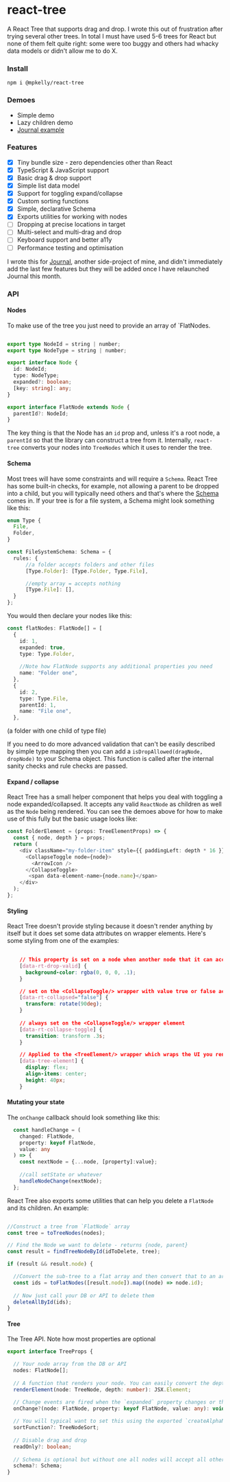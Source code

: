# react-tree

A React Tree that supports drag and drop. I wrote this out of frustration after trying several other trees. In total I must have used 5-6 trees for React but none of them felt quite right: some were too buggy and others had whacky data models or didn't allow me to do X.

### Install

```npm i @mpkelly/react-tree```

### Demoes

- Simple demo
- Lazy children demo
- [Journal example](https://github.com/mpkelly/Journal/blob/master/packages/journal/src/features/collections-tree/CollectionsTree.tsx)

### Features

* [x] Tiny bundle size - zero dependencies other than React
* [x] TypeScript & JavaScript support
* [x] Basic drag & drop support
* [x] Simple list data model
* [x] Support for toggling expand/collapse
* [x] Custom sorting functions
* [x] Simple, declarative Schema
* [x] Exports utilities for working with nodes
* [ ] Dropping at precise locations in target
* [ ] Multi-select and multi-drag and drop
* [ ] Keyboard support and better a11y
* [ ] Performance testing and optimisation

I wrote this for [Journal](https://github.com/mpkelly/Journal), another side-project of mine, and didn't immediately add the last few features but they will be added once I have relaunched Journal this month. 

### API

#### Nodes

To make use of the tree you just need to provide an array of `FlatNodes. 

```TypeScript

export type NodeId = string | number;
export type NodeType = string | number;

export interface Node {
  id: NodeId;
  type: NodeType;
  expanded?: boolean;
  [key: string]: any;
}

export interface FlatNode extends Node {
  parentId?: NodeId;
}

```
The key thing is that the Node has an `id` prop and, unless it's a root node, a `parentId` so that the library can construct a tree from it. Internally, `react-tree` converts your nodes into `TreeNodes` which it uses to render the tree. 

#### Schema

Most trees will have some constraints and will require a `Schema`. React Tree has some built-in checks, for example, not allowing a parent to be dropped into a child, but you will typically need others and that's where the [Schema](https://github.com/mpkelly/react-tree/blob/master/packages/react-tree/src/Schema.ts) comes in. If your tree is for a file system, a Schema might look something like this:

```TypeScript
enum Type {
  File,
  Folder,
}

const FileSystemSchema: Schema = {
  rules: {
      //a folder accepts folders and other files
      [Type.Folder]: [Type.Folder, Type.File],

      //empty array = accepts nothing
      [Type.File]: [],
  }
};

```

You would then declare your nodes like this:

``` TypeScript
const flatNodes: FlatNode[] = [
  {
    id: 1,
    expanded: true,
    type: Type.Folder,
    
    //Note how FlatNode supports any additional properties you need
    name: "Folder one",
  },
  {
    id: 2,
    type: Type.File,
    parentId: 1,
    name: "File one",
  },
```

(a folder with one child of type file)

If you need to do more advanced validation that can't be easily described by simple type mapping then you can add a `isDropAllowed(dragNode, dropNode)` to your Schema object. This function is called after the internal sanity checks and rule checks are passed. 

#### Expand / collapse

React Tree has a small helper component that helps you deal with toggling a node expanded/collapsed. It accepts any valid `ReactNode` as children as well as the `Node` being rendered. You can see the demoes above for how to make use of this fully but the basic usage looks like:

```TypeScript
const FolderElement = (props: TreeElementProps) => {
  const { node, depth } = props;
  return (
    <div className="my-folder-item" style={{ paddingLeft: depth * 16 }}>
      <CollapseToggle node={node}>
        <ArrowIcon />
      </CollapseToggle> 
       <span data-element-name>{node.name}</span>
    </div>
  );
};

```

#### Styling

React Tree doesn't provide styling because it doesn't render anything by itself but it does set some data attributes on wrapper elements. Here's some styling from one of the examples:

```CSS
  
    // This property is set on a node when another node that it can accept as a child is dragged over it - you will want to use some visual indicator so the user knows they can release
    [data-rt-drop-valid] {
      background-color: rgba(0, 0, 0, .1);
    }

    // set on the <CollapseToggle/> wrapper with value true or false according to `Node.expanded`
    [data-rt-collapsed="false"] {
      transform: rotate(90deg);
    }
    
    // always set on the <CollapseToggle/> wrapper element
    [data-rt-collapse-toggle] {
      transition: transform .3s;
    }

    // Applied to the <TreeElement/> wrapper which wraps the UI you render for each Node with `renderElement`
    [data-tree-element] {
      display: flex;
      align-items: center;
      height: 40px;
    }

```

#### Mutating your state

The `onChange` callback should look something like this:

```TypeScript
  const handleChange = (
    changed: FlatNode,
    property: keyof FlatNode,
    value: any
  ) => {
    const nextNode = {...node, [property]:value};
    
    //call setState or whatever
    handleNodeChange(nextNode); 
  };
```

React Tree also exports some utilities that can help you delete a `FlatNode` and its children. An example:

```TypeScript

//Construct a tree from `FlatNode` array
const tree = toTreeNodes(nodes);

// Find the Node we want to delete - returns {node, parent}
const result = findTreeNodeById(idToDelete, tree);

if (result && result.node) {

  //Convert the sub-tree to a flat array and then convert that to an array of ids
  const ids = toFlatNodes([result.node]).map((node) => node.id);
  
  // Now just call your DB or API to delete them
  deleteAllById(ids); 
}

```

#### Tree

The Tree API. Note how most properties are optional

``` TypeScript
export interface TreeProps {

  // Your node array from the DB or API
  nodes: FlatNode[];  
  
  // A function that renders your node. You can easily convert the depth into horizontal padding
  renderElement(node: TreeNode, depth: number): JSX.Element;

  // Change events are fired when the `expanded` property changes or the `parentId` changes
  onChange?(node: FlatNode, property: keyof FlatNode, value: any): void;
  
  // You will typical want to set this using the exported `createAlphaNumericSort` function e.g. `createAlphaNumericSort("name") to sort your items by the Node's name property. If not set items will be appended into their new parent
  sortFunction?: TreeNodeSort;
  
  // Disable drag and drop
  readOnly?: boolean;
  
  // Schema is optional but without one all nodes will accept all other nodes as children
  schema?: Schema;
}
